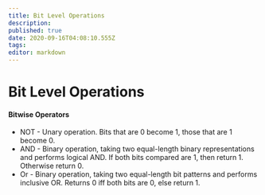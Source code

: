 ```yaml
---
title: Bit Level Operations
description: 
published: true
date: 2020-09-16T04:08:10.555Z
tags: 
editor: markdown
---
```


# Bit Level Operations


#### Bitwise Operators

* NOT - Unary operation. Bits that are 0 become 1, those that are 1 become 0.
* AND - Binary operation, taking two equal-length binary representations and performs logical AND. If both bits compared are 1, then return 1. Otherwise return 0. 
* Or - Binary operation, taking two equal-length bit patterns and performs inclusive OR. Returns 0 iff both bits are 0, else return 1.

